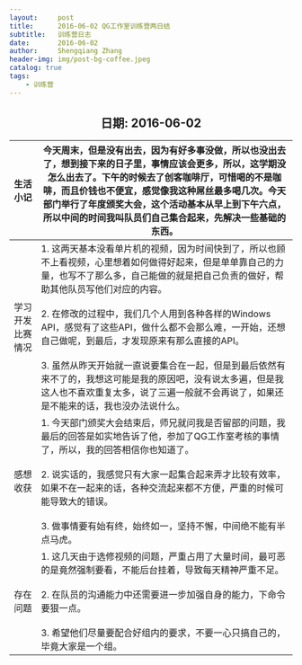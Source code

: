 ```yaml
---
layout:     post
title:      2016-06-02 QG工作室训练营两日结
subtitle:   训练营日志
date:       2016-06-02
author:     Shengqiang Zhang
header-img: img/post-bg-coffee.jpeg
catalog: true
tags:
    - 训练营
---
```




<center><h2>日期: 2016-06-02</h2></center>



| 生活小记         | 今天周末，但是没有出去，因为有好多事没做，所以也没出去了，想到接下来的日子里，事情应该会更多，所以，这学期没怎么出去了。下午的时候去了创客咖啡厅，可惜喝的不是咖啡，而且价钱也不便宜，感觉像我这种屌丝最多喝几次。今天部门举行了年度颁奖大会，这个活动基本从早上到下午六点，所以中间的时间我叫队员们自己集合起来，先解决一些基础的东西。 |
| :--------------- | ------------------------------------------------------------ |
| 学习开发比赛情况 | 1. 这两天基本没看单片机的视频，因为时间快到了，所以也顾不上看视频，心里想着如何做得好起来，但是单单靠自己的力量，也写不了那么多，自己能做的就是把自己负责的做好，帮助其他队员写他们对应的内容。 <br/><br/>2. 在修改的过程中，我们几个人用到各种各样的Windows API，感觉有了这些API，做什么都不会那么难，一开始，还想自己做呢，到最后，才发现原来有那么直接的API。 <br/><br/>3. 虽然从昨天开始就一直说要集合在一起，但是到最后依然有来不了的，我想这可能是我的原因吧，没有说太多遍，但是我这人也不喜欢重复太多，说了三遍一般就不会再说了，如果还是不能来的话，我也没办法说什么。<br> |
| 感想收获         | 1. 今天部门颁奖大会结束后，师兄就问我是否留部的问题，我最后的回答是如实地告诉了他，参加了QG工作室考核的事情了，所以，我的回答相信你也知道了。 <br/><br/>2. 说实话的，我感觉只有大家一起集合起来弄才比较有效率，如果不在一起来的话，各种交流起来都不方便，严重的时候可能导致大的错误。 <br/><br/>3. 做事情要有始有终，始终如一，坚持不懈，中间绝不能有半点马虎。 |
| 存在问题         | 1. 这几天由于选修视频的问题，严重占用了大量时间，最可恶的是竟然强制要看，不能后台挂着，导致每天精神严重不足。 <br/><br/>2. 在队员的沟通能力中还需要进一步加强自身的能力，下命令要狠一点。 <br/><br/>3. 希望他们尽量要配合好组内的要求，不要一心只搞自己的，毕竟大家是一个组。 |

